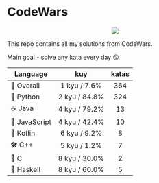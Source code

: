 # CodeWars

<p align="center">
  <img src="https://www.codewars.com/users/yurii_karabas/badges/large">
</p>

This repo contains all my solutions from CodeWars.

Main goal - solve any kata every day :open_mouth:

| Language                | kuy              | katas                 |
|---                      |:---:             |:---:                  |
|:dizzy: Overall          | 1 kyu / 7.6%    | 364       |
|:snake: Python           | 2 kyu / 84.8%     | 324        |
|:coffee: Java            | 4 kyu / 79.2%       | 13          |
|:see_no_evil: JavaScript | 4 kyu / 42.4% | 10    |
|:seedling: Kotlin        | 6 kyu / 9.2%     | 8        |
|:hammer_and_wrench: C++  | 5 kyu / 1.2%        | 7           |
|:wrench: C               | 8 kyu / 30.0%          | 2             |
|:link: Haskell           | 8 kyu / 60.0%    | 5       |